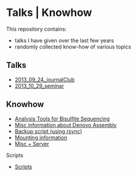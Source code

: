 Talks | Knowhow
=
This repository contains:
* talks I have given over the last few years
* randomly collected know-how of various topics



Talks
-

* [2013_09_24_journalClub](https://github.com/tadKeys/talks_knowhow/blob/master/2013_09_24_journalClub.pdf?raw=true)
* [2013_10_29_seminar](https://github.com/tadKeys/talks_knowhow/blob/master/2013_10_29_seminar.pdf?raw=true)






Knowhow
-

* [Analysis Tools for Bisulfite Sequencing](bisulfiteSeqTools.md)
* [Misc information about Denovo Assembly](denovoAssembly.md)
* [Backup script (using rsync)](backup.md)
* [Mounting information](server_mounting.md)
* [Misc + Server](misc_knowhow.md)
 
Scripts
* [Scripts](https://github.com/tadKeys/scripts)



